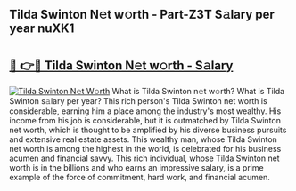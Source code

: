 ## Tilda Swinton N𝚎t w𝚘rth - Part-Z3T S𝚊lary per year nuXK1

# <h2><a href="http://gc3618r.nevu.top/?p=Tilda+Swinton">🔗 👉🔴 Tilda Swinton N𝚎t w𝚘rth - S𝚊lary</a></h2>

[![Tilda Swinton N𝚎t W𝚘rth](https://i.imgur.com/Oavwk0R.jpeg)](http://gc3618r.nevu.top/?p=Tilda+Swinton)
What is Tilda Swinton n𝚎t w𝚘rth? What is Tilda Swinton s𝚊lary per year?
This rich person's Tilda Swinton net worth is considerable, earning him a place among the industry's most wealthy. His income from his job is considerable, but it is outmatched by Tilda Swinton net worth, which is thought to be amplified by his diverse business pursuits and extensive real estate assets. This wealthy man, whose Tilda Swinton net worth is among the highest in the world, is celebrated for his business acumen and financial savvy. This rich individual, whose Tilda Swinton net worth is in the billions and who earns an impressive salary, is a prime example of the force of commitment, hard work, and financial acumen.
